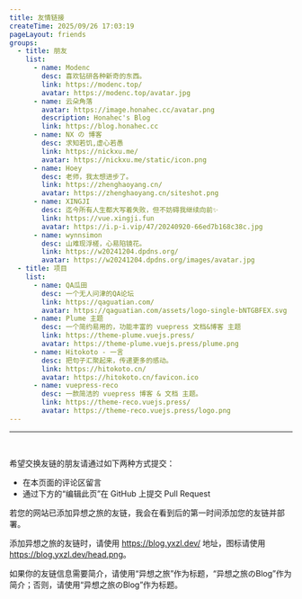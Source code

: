 ```yaml
---
title: 友情链接
createTime: 2025/09/26 17:03:19
pageLayout: friends
groups:
  - title: 朋友
    list:
      - name: Modenc
        desc: 喜欢钻研各种新奇的东西。
        link: https://modenc.top/
        avatar: https://modenc.top/avatar.jpg
      - name: 云朵角落
        avatar: https://image.honahec.cc/avatar.png
        description: Honahec's Blog
        link: https://blog.honahec.cc
      - name: NX の 博客
        desc: 求知若饥,虚心若愚
        link: https://nickxu.me/
        avatar: https://nickxu.me/static/icon.png
      - name: Hoey
        desc: 老师，我太想进步了。
        link: https://zhenghaoyang.cn/
        avatar: https://zhenghaoyang.cn/siteshot.png
      - name: XINGJI
        desc: 迄今所有人生都大写着失败，但不妨碍我继续向前✨
        link: https://vue.xingji.fun
        avatar: https://i.p-i.vip/47/20240920-66ed7b168c38c.jpg
      - name: wynnsimon
        desc: 山难现浮槎，心易陷镜花。
        link: https://w20241204.dpdns.org/
        avatar: https://w20241204.dpdns.org/images/avatar.jpg
  - title: 项目
    list:
      - name: QA瓜田
        desc: 一个无人问津的QA论坛
        link: https://qaguatian.com/
        avatar: https://qaguatian.com/assets/logo-single-bNTGBFEX.svg
      - name: Plume 主题
        desc: 一个简约易用的，功能丰富的 vuepress 文档&博客 主题
        link: https://theme-plume.vuejs.press/
        avatar: https://theme-plume.vuejs.press/plume.png
      - name: Hitokoto - 一言
        desc: 把句子汇聚起来，传递更多的感动。
        link: https://hitokoto.cn/
        avatar: https://hitokoto.cn/favicon.ico
      - name: vuepress-reco
        desc: 一款简洁的 vuepress 博客 & 文档 主题。
        link: https://theme-reco.vuejs.press/
        avatar: https://theme-reco.vuejs.press/logo.png
---
```


---

<br />

希望交换友链的朋友请通过如下两种方式提交：

- 在本页面的评论区留言
- 通过下方的“编辑此页”在 GitHub 上提交 Pull Request

若您的网站已添加异想之旅的友链，我会在看到后的第一时间添加您的友链并部署。

添加异想之旅的友链时，请使用 <https://blog.yxzl.dev/> 地址，图标请使用 <https://blog.yxzl.dev/head.png>。

如果你的友链信息需要简介，请使用“异想之旅”作为标题，“异想之旅のBlog”作为简介；否则，请使用“异想之旅のBlog”作为标题。
